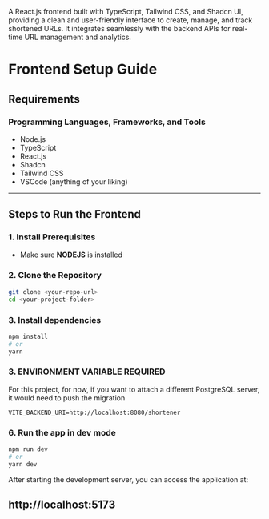 A React.js frontend built with TypeScript, Tailwind CSS, and Shadcn UI, providing a clean and user-friendly interface to create, manage, and track shortened URLs. It integrates seamlessly with the backend APIs for real-time URL management and analytics.


# Frontend Setup Guide

## Requirements

### Programming Languages, Frameworks, and Tools
- Node.js
- TypeScript
- React.js
- Shadcn
- Tailwind CSS
- VSCode (anything of your liking)
---

## Steps to Run the Frontend

### 1. Install Prerequisites
- Make sure **NODEJS** is installed

### 2. Clone the Repository
```bash
git clone <your-repo-url>
cd <your-project-folder>
```
### 3. Install dependencies
```bash
npm install
# or
yarn
```
### 3. ENVIRONMENT VARIABLE REQUIRED
For this project, for now, if you want to attach a different PostgreSQL server,  it would need to push the migration
``` env
VITE_BACKEND_URI=http://localhost:8080/shortener
```
### 6. Run the app in dev mode
```bash
npm run dev
# or
yarn dev
```
After starting the development server, you can access the application at:
## http://localhost:5173 
